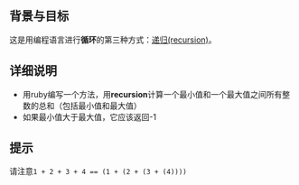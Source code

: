 ## 背景与目标

这是用编程语言进行**循环**的第三种方式：[递归(recursion)](http://stackoverflow.com/questions/6418017/what-is-ruby-recursion-and-how-does-it-work)。

## 详细说明

- 用ruby编写一个方法，用**recursion**计算一个最小值和一个最大值之间所有整数的总和（包括最小值和最大值）
- 如果最小值大于最大值，它应该返回-1

## 提示

请注意`1 + 2 + 3 + 4 == (1 + (2 + (3 + (4))))`
